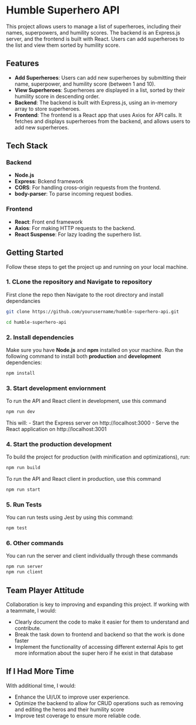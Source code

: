 # Humble Superhero API

This project allows users to manage a list of superheroes, including their names, superpowers, and humility scores. The backend is an Express.js server, and the frontend is built with React. Users can add superheroes to the list and view them sorted by humility score.

## Features

- **Add Superheroes**: Users can add new superheroes by submitting their name, superpower, and humility score (between 1 and 10).
- **View Superheroes**: Superheroes are displayed in a list, sorted by their humility score in descending order.
- **Backend**: The backend is built with Express.js, using an in-memory array to store superheroes.
- **Frontend**: The frontend is a React app that uses Axios for API calls. It fetches and displays superheroes from the backend, and allows users to add new superheroes.


## Tech Stack

### Backend
- **Node.js**
- **Express**: Bckend framework
- **CORS**: For handling cross-origin requests from the frontend.
- **body-parser**: To parse incoming request bodies.

### Frontend
- **React**: Front end framework
- **Axios**: For making HTTP requests to the backend.
- **React Suspense**: For lazy loading the superhero list.

## Getting Started

Follow these steps to get the project up and running on your local machine.

### 1. CLone the repository and Navigate to repository

First clone the repo then Navigate to the root directory and install dependancies
```bash
git clone https://github.com/yourusername/humble-superhero-api.git

cd humble-superhero-api

```
### 2. Install dependencies
Make sure you have **Node.js** and **npm** installed on your machine. 
Run the following command to install both **production** and **development** dependencies:

```bash
npm install
```

### 3. Start development enviornment
To run the API and React client in development, use this command
```bash
npm run dev
```
This will:
    - Start the Express server on http://localhost:3000
    - Serve the React application on http://localhost:3001


### 4. Start the production development
To build the project for production (with minification and optimizations), run:
```bash
npm run build
```

To run the API and React client in production, use this command
```bash
npm run start
```

### 5. Run Tests
You can run tests using Jest by using this command:
```bash
npm test
```


### 6. Other commands
You can run the server and client individually through these commands
```bash
npm run server
npm run client
```


## Team Player Attitude
Collaboration is key to improving and expanding this project. If working with a teammate, I would:
- Clearly document the code to make it easier for them to understand and contribute.
- Break the task down to frontend and backend so that the work is done faster
- Implement the functionality of accessing different external Apis to get more information about the super hero if he exist in that database

## If I Had More Time
With additional time, I would:
- Enhance the UI/UX to improve user experience.
- Optimize the backend to allow for CRUD operations such as removing and editing the heros and their humility score
- Improve test coverage to ensure more reliable code.

